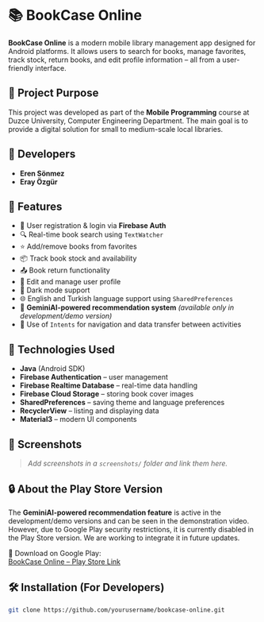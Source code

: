 # 📚 BookCase Online

**BookCase Online** is a modern mobile library management app designed for Android platforms. It allows users to search for books, manage favorites, track stock, return books, and edit profile information – all from a user-friendly interface.

## 🎯 Project Purpose

This project was developed as part of the **Mobile Programming** course at Duzce University, Computer Engineering Department. The main goal is to provide a digital solution for small to medium-scale local libraries.

## 👥 Developers

- **Eren Sönmez**
- **Eray Özgür**

## 🚀 Features

- 🔐 User registration & login via **Firebase Auth**
- 🔍 Real-time book search using `TextWatcher`
- ⭐ Add/remove books from favorites
- 📦 Track book stock and availability
- 📤 Book return functionality
- 👤 Edit and manage user profile
- 🌙 Dark mode support
- 🌐 English and Turkish language support using `SharedPreferences`
- 🧠 **GeminiAI-powered recommendation system** *(available only in development/demo version)*
- 🔄 Use of `Intents` for navigation and data transfer between activities

## 🧱 Technologies Used

- **Java** (Android SDK)
- **Firebase Authentication** – user management
- **Firebase Realtime Database** – real-time data handling
- **Firebase Cloud Storage** – storing book cover images
- **SharedPreferences** – saving theme and language preferences
- **RecyclerView** – listing and displaying data
- **Material3** – modern UI components

## 📱 Screenshots

> *Add screenshots in a `screenshots/` folder and link them here.*

## 🔒 About the Play Store Version

The **GeminiAI-powered recommendation feature** is active in the development/demo versions and can be seen in the demonstration video. However, due to Google Play security restrictions, it is currently disabled in the Play Store version. We are working to integrate it in future updates.

📲 Download on Google Play:  
[BookCase Online – Play Store Link](https://play.google.com/store/apps/details?id=com.duzceuni.denemeapplication)

## 🛠️ Installation (For Developers)

```bash
git clone https://github.com/yourusername/bookcase-online.git
